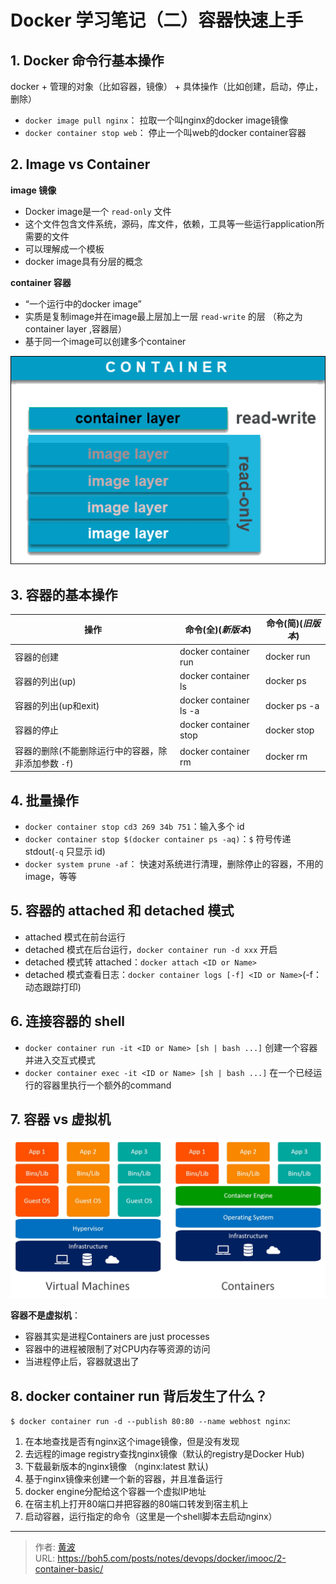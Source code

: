 # Docker 学习笔记（二）容器快速上手


## 1. Docker 命令行基本操作

docker + 管理的对象（比如容器，镜像） + 具体操作（比如创建，启动，停止，删除）

- `docker image pull nginx`： 拉取一个叫nginx的docker image镜像
- `docker container stop web`： 停止一个叫web的docker container容器

## 2. Image vs Container

**image 镜像**
- Docker image是一个 `read-only` 文件
- 这个文件包含文件系统，源码，库文件，依赖，工具等一些运行application所需要的文件
- 可以理解成一个模板
- docker image具有分层的概念

**container 容器**
- “一个运行中的docker image”
- 实质是复制image并在image最上层加上一层 `read-write` 的层 （称之为 container layer ,容器层）
- 基于同一个image可以创建多个container

![Image vs Container](../images/1660283194.png)



## 3. 容器的基本操作

| 操作                            | 命令(全)(*新版本*)                       | 命令(简)(*旧版本*)                       |
|-------------------------------|------------------------------------|------------------------------------|
| 容器的创建                         | docker container run <image name>  | docker run <image name>            |
| 容器的列出(up)                     | docker container ls                | docker ps                          |
| 容器的列出(up和exit)                | docker container ls -a             | docker ps -a                       |
| 容器的停止                         | docker container stop <name or ID> | docker stop <container name or ID> |
| 容器的删除(不能删除运行中的容器，除非添加参数 `-f`) | docker container rm <name or ID>   | docker rm <container name or ID>   |

## 4. 批量操作

- `docker container stop cd3 269 34b 751`：输入多个 id
- `docker container stop $(docker container ps -aq)`：`$` 符号传递 stdout(`-q` 只显示 id)
- `docker system prune -af`： 快速对系统进行清理，删除停止的容器，不用的image，等等

## 5. 容器的 attached 和 detached 模式

- attached 模式在前台运行
- detached 模式在后台运行，`docker container run -d xxx` 开启
- detached 模式转 attached：`docker attach <ID or Name>`
- detached 模式查看日志：`docker container logs [-f] <ID or Name>`(-f：动态跟踪打印)

## 6. 连接容器的 shell

- `docker container run -it <ID or Name> [sh | bash ...]` 创建一个容器并进入交互式模式
- `docker container exec -it <ID or Name> [sh | bash ...]` 在一个已经运行的容器里执行一个额外的command

## 7. 容器 vs 虚拟机

![容器 vs 虚拟机](../images/containers-vs-virtual-machines.jpg)

**容器不是虚拟机**：

- 容器其实是进程Containers are just processes
- 容器中的进程被限制了对CPU内存等资源的访问
- 当进程停止后，容器就退出了

## 8. docker container run 背后发生了什么？

`$ docker container run -d --publish 80:80 --name webhost nginx`:

1. 在本地查找是否有nginx这个image镜像，但是没有发现
2. 去远程的image registry查找nginx镜像（默认的registry是Docker Hub)
3. 下载最新版本的nginx镜像 （nginx:latest 默认)
4. 基于nginx镜像来创建一个新的容器，并且准备运行
5. docker engine分配给这个容器一个虚拟IP地址
6. 在宿主机上打开80端口并把容器的80端口转发到宿主机上
7. 启动容器，运行指定的命令（这里是一个shell脚本去启动nginx）


---

> 作者: [黄波](https://boh5.com)  
> URL: https://boh5.com/posts/notes/devops/docker/imooc/2-container-basic/  

